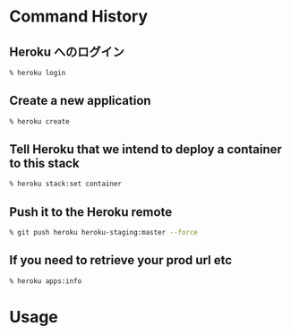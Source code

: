 # Command History

## Heroku へのログイン
``` sh
% heroku login
```

## Create a new application
``` sh
% heroku create
```

## Tell Heroku that we intend to deploy a container to this stack
``` sh
% heroku stack:set container
```

## Push it to the Heroku remote
``` sh
% git push heroku heroku-staging:master --force
```

## If you need to retrieve your prod url etc
``` sh
% heroku apps:info
```

# Usage
